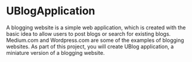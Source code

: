 # UBlogApplication
A blogging website is a simple web application, which is created with the basic idea to allow users to post blogs or search for existing blogs. Medium.com and Wordpress.com are some of the examples of blogging websites.  As part of this project, you will create UBlog application, a miniature version of a blogging website.
